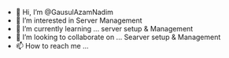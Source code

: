 - 👋 Hi, I’m @GausulAzamNadim
- 👀 I’m interested in Server Management
- 🌱 I’m currently learning ... server setup & Management
- 💞️ I’m looking to collaborate on ... Searver setup & Management
- 📫 How to reach me ... 

<!---
GausulAzamNadim/GausulAzamNadim is a ✨ special ✨ repository because its `README.md` (this file) appears on your GitHub profile.
You can click the Preview link to take a look at your changes.
--->
